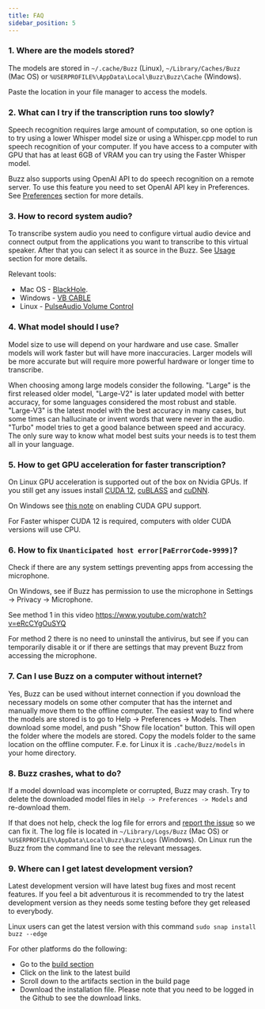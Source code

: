 ```yaml
---
title: FAQ
sidebar_position: 5
---
```


### 1. Where are the models stored?

The models are stored in `~/.cache/Buzz` (Linux), `~/Library/Caches/Buzz`
(Mac OS) or `%USERPROFILE%\AppData\Local\Buzz\Buzz\Cache` (Windows).

Paste the location in your file manager to access the models.

### 2. What can I try if the transcription runs too slowly?

Speech recognition requires large amount of computation, so one option is to try using a lower Whisper model size or using a Whisper.cpp model to run speech recognition of your computer. If you have access to a computer with GPU that has at least 6GB of VRAM you can try using the Faster Whisper model.

Buzz also supports using OpenAI API to do speech recognition on a remote server. To use this feature you need to set OpenAI API key in Preferences. See [Preferences](https://chidiwilliams.github.io/buzz/docs/preferences) section for more details.

### 3. How to record system audio?

To transcribe system audio you need to configure virtual audio device and connect output from the applications you want to transcribe to this virtual speaker. After that you can select it as source in the Buzz. See [Usage](https://chidiwilliams.github.io/buzz/docs/usage/live_recording) section for more details.

Relevant tools:
- Mac OS - [BlackHole](https://github.com/ExistentialAudio/BlackHole).
- Windows - [VB CABLE](https://vb-audio.com/Cable/)
- Linux - [PulseAudio Volume Control](https://wiki.ubuntu.com/record_system_sound)

### 4. What model should I use?

Model size to use will depend on your hardware and use case. Smaller models will work faster but will have more inaccuracies. Larger models will be more accurate but will require more powerful hardware or longer time to transcribe. 

When choosing among large models consider the following. "Large" is the first released older model, "Large-V2" is later updated model with better accuracy, for some languages considered the most robust and stable. "Large-V3" is the latest model with the best accuracy in many cases, but some times can hallucinate or invent words that were never in the audio. "Turbo" model tries to get a good balance between speed and accuracy. The only sure way to know what model best suits your needs is to test them all in your language. 

### 5. How to get GPU acceleration for faster transcription?

On Linux GPU acceleration is supported out of the box on Nvidia GPUs. If you still get any issues install [CUDA 12](https://developer.nvidia.com/cuda-downloads), [cuBLASS](https://developer.nvidia.com/cublas) and [cuDNN](https://developer.nvidia.com/cudnn).

On Windows see [this note](https://github.com/chidiwilliams/buzz/blob/main/CONTRIBUTING.md#gpu-support) on enabling CUDA GPU support.

For Faster whisper CUDA 12 is required, computers with older CUDA versions will use CPU.

### 6. How to fix `Unanticipated host error[PaErrorCode-9999]`?

Check if there are any system settings preventing apps from accessing the microphone.

On Windows, see if Buzz has permission to use the microphone in Settings -> Privacy -> Microphone.

See method 1 in this video https://www.youtube.com/watch?v=eRcCYgOuSYQ

For method 2 there is no need to uninstall the antivirus, but see if you can temporarily disable it or if there are settings that may prevent Buzz from accessing the microphone.

### 7. Can I use Buzz on a computer without internet?

Yes, Buzz can be used without internet connection if you download the necessary models on some other computer that has the internet and manually move them to the offline computer. The easiest way to find where the models are stored is to go to Help -> Preferences -> Models. Then download some model, and push "Show file location" button. This will open the folder where the models are stored. Copy the models folder to the same location on the offline computer. F.e. for Linux it is `.cache/Buzz/models` in your home directory.

### 8. Buzz crashes, what to do?

If a model download was incomplete or corrupted, Buzz may crash. Try to delete the downloaded model files in `Help -> Preferences -> Models` and re-download them.

If that does not help, check the log file for errors and [report the issue](https://github.com/chidiwilliams/buzz/issues) so we can fix it. The log file is located in `~/Library/Logs/Buzz` (Mac OS) or `%USERPROFILE%\AppData\Local\Buzz\Buzz\Logs` (Windows). On Linux run the Buzz from the command line to see the relevant messages.

### 9. Where can I get latest development version?

Latest development version will have latest bug fixes and most recent features. If you feel a bit adventurous it is recommended to try the latest development version as they needs some testing before they get released to everybody. 

Linux users can get the latest version with this command `sudo snap install buzz --edge`

For other platforms do the following:
- Go to the [build section](https://github.com/chidiwilliams/buzz/actions/workflows/ci.yml?query=branch%3Amain)
- Click on the link to the latest build
- Scroll down to the artifacts section in the build page
- Download the installation file. Please note that you need to be logged in the Github to see the download links.